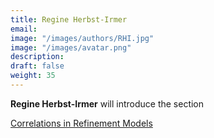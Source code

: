 ```yaml
---
title: Regine Herbst-Irmer
email: 
image: "/images/authors/RHI.jpg"
image: "/images/avatar.png"
description: 
draft: false
weight: 35
---
```


**Regine Herbst-Irmer** will introduce the section

[Correlations in Refinement Models](/topics/08_correlations-in-refinement-models.md)
